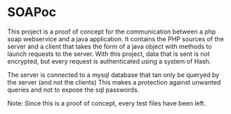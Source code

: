 # SOAPoc
This project is a proof of concept for the communication between a php soap webservice and a java application.
It contains the PHP sources of the server and a client that takes the form of a java object with methods to launch requests to the server.
With this project, data that is sent is not encrypted, but every request is authenticated using a system of Hash.

The server is connected to a mysql database that tan only be queryed by the server (and not the clients)
This makes a protection against unwanted queries and not to expose the sql passwords.

Note: Since this is a proof of concept, every test files have been left.
